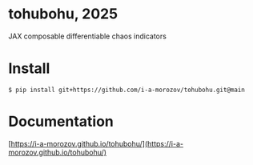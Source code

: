# tohubohu, 2025

JAX composable differentiable chaos indicators 

# Install

```
$ pip install git+https://github.com/i-a-morozov/tohubohu.git@main
```

# Documentation

[https://i-a-morozov.github.io/tohubohu/](https://i-a-morozov.github.io/tohubohu/)
